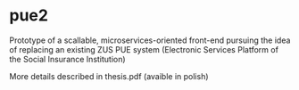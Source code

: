 # pue2
Prototype of a scallable, microservices-oriented front-end pursuing the idea of replacing an existing ZUS PUE system (Electronic Services Platform of the Social Insurance Institution)

More details described in thesis.pdf (avaible in polish)
